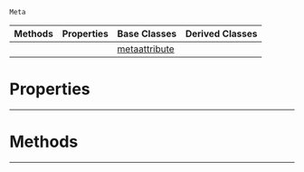  `Meta`

|Methods|Properties|Base Classes|Derived Classes|
|---|---|---|---|
| | |[metaattribute](metaattribute.md)| |


 #  Properties


---  
 #  Methods


---  
 

 